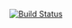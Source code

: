 [![Build Status](https://dev.azure.com/v-sairamadla/AZURE-DEVOPS-PROJECT/_apis/build/status%2Fmypipeline?branchName=main)](https://dev.azure.com/v-sairamadla/AZURE-DEVOPS-PROJECT/_build/latest?definitionId=3&branchName=main)
